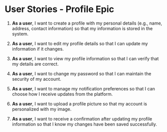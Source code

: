 # User Stories - Profile Epic

1. **As a user**, I want to create a profile with my personal details (e.g., name, address, contact information) so that my information is stored in the system.

2. **As a user**, I want to edit my profile details so that I can update my information if it changes.

3. **As a user**, I want to view my profile information so that I can verify that my details are correct.

4. **As a user**, I want to change my password so that I can maintain the security of my account.

5. **As a user**, I want to manage my notification preferences so that I can choose how I receive updates from the platform.

6. **As a user**, I want to upload a profile picture so that my account is personalized with my image.

7. **As a user**, I want to receive a confirmation after updating my profile information so that I know my changes have been saved successfully.